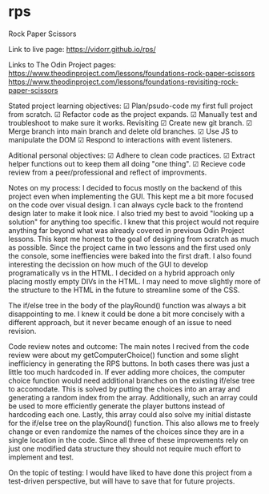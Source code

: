 # rps
Rock Paper Scissors

Link to live page: https://vidorr.github.io/rps/

Links to The Odin Project pages:  
https://www.theodinproject.com/lessons/foundations-rock-paper-scissors
https://www.theodinproject.com/lessons/foundations-revisiting-rock-paper-scissors

Stated project learning objectives:
☑ Plan/psudo-code my first full project from scratch.
☑ Refactor code as the project expands.
☑ Manually test and troubleshoot to make sure it works.
  Revisiting
☑ Create new git branch.
☑ Merge branch into main branch and delete old branches.
☑ Use JS to manipulate the DOM
☑ Respond to interactions with event listeners.

Aditional personal objectives:
☑ Adhere to clean code practices.
☑ Extract helper functions out to keep them all doing "one thing".
☑ Recieve code review from a peer/professional and reflect of improvments.


Notes on my process:
I decided to focus mostly on the backend of this project even when implementing the GUI.
This kept me a bit more focused on the code over visual design. I can always cycle back to the frontend design later to make it look nice.
I also tried my best to avoid "looking up a solution" for anything too specific.
I knew that this project would not require anything far beyond what was already covered in previous Odin Project lessons.
This kept me honest to the goal of designing from scratch as much as possible.
Since the project came in two lessons and the first used only the console, some ineffiencies were baked into the first draft.
I also found interesting the decission on how much of the GUI to develop programatically vs in the HTML.
I decided on a hybrid approach only placing mostly empty DIVs in the HTML.
I may need to move slightly more of the structure to the HTML in the future to streamline some of the CSS.

The if/else tree in the body of the playRound() function was always a bit disappointing to me.
I knew it could be done a bit more concisely with a different approach, but it never became enough of an issue to need revision.


Code review notes and outcome:
The main notes I recived from the code review were about my getComputerChoice() function and some slight inefficiency in generating the RPS buttons.
In both cases there was just a little too much hardcoded in.
If ever adding more choices, the computer choice function would need additional branches on the existing if/else tree to accomodate.
This is solved by putting the choices into an array and generating a random index from the array.
Additionally, such an array could be used to more efficiently generate the player buttons instead of hardcoding each one.
Lastly, this array could also solve my initial distaste for the if/else tree on the playRound() function.
This also allows me to freely change or even randomize the names of the choices since they are in a single location in the code.
Since all three of these improvements rely on just one modified data structure they should not require much effort to implement and test. 

On the topic of testing: I would have liked to have done this project from a test-driven perspective, but will have to save that for future projects. 